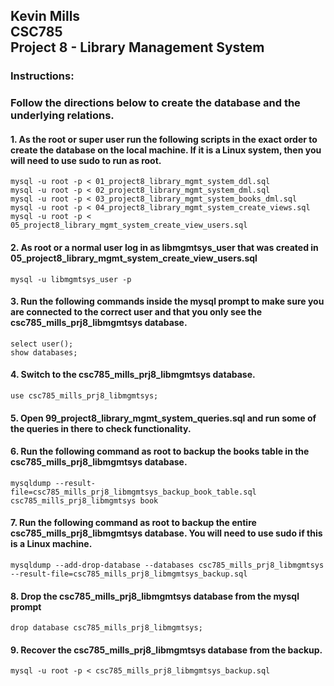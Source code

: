 ## Kevin Mills<br/>CSC785<br/>Project 8 - Library Management System

### Instructions:
###    Follow the directions below to create the database and the underlying relations.

#### 1. As the root or super user run the following scripts in the exact order to create the database on the local machine.  If it is a Linux system, then you will need to use sudo to run as root.

```
mysql -u root -p < 01_project8_library_mgmt_system_ddl.sql
mysql -u root -p < 02_project8_library_mgmt_system_dml.sql
mysql -u root -p < 03_project8_library_mgmt_system_books_dml.sql
mysql -u root -p < 04_project8_library_mgmt_system_create_views.sql
mysql -u root -p < 05_project8_library_mgmt_system_create_view_users.sql
```

#### 2. As root or a normal user log in as libmgmtsys_user that was created in 05_project8_library_mgmt_system_create_view_users.sql

```
mysql -u libmgmtsys_user -p
```

#### 3. Run the following commands inside the mysql prompt to make sure you are connected to the correct user and that you only see the csc785_mills_prj8_libmgmtsys database.

```
select user();
show databases;
```


#### 4. Switch to the csc785_mills_prj8_libmgmtsys database.

```
use csc785_mills_prj8_libmgmtsys;
```


#### 5. Open 99_project8_library_mgmt_system_queries.sql and run some of the queries in there to check functionality.


#### 6. Run the following command as root to backup the books table in the csc785_mills_prj8_libmgmtsys database.

```
mysqldump --result-file=csc785_mills_prj8_libmgmtsys_backup_book_table.sql csc785_mills_prj8_libmgmtsys book
```


#### 7. Run the following command as root to backup the entire csc785_mills_prj8_libmgmtsys database. You will need to use sudo if this is a Linux machine.

```
mysqldump --add-drop-database --databases csc785_mills_prj8_libmgmtsys --result-file=csc785_mills_prj8_libmgmtsys_backup.sql
```


#### 8. Drop the csc785_mills_prj8_libmgmtsys database from the mysql prompt

```
drop database csc785_mills_prj8_libmgmtsys;
```


#### 9. Recover the csc785_mills_prj8_libmgmtsys database from the backup.

```
mysql -u root -p < csc785_mills_prj8_libmgmtsys_backup.sql
```
